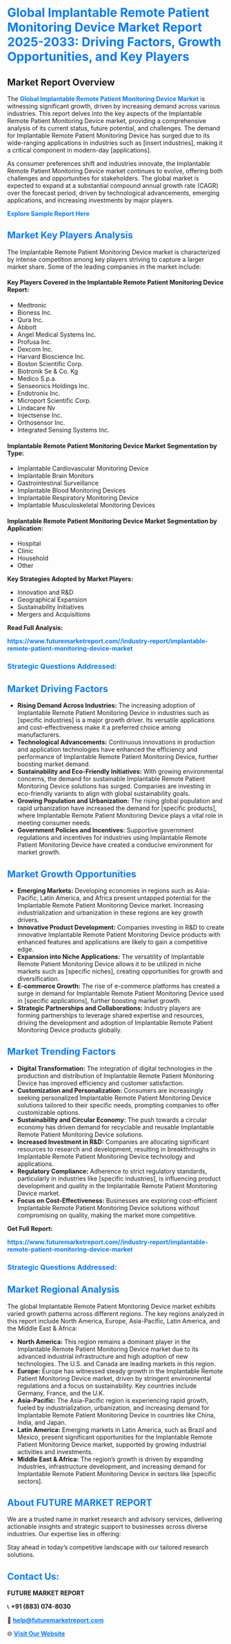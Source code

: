 <h1 style="color: #007BFF;">Global Implantable Remote Patient Monitoring Device Market Report 2025-2033: Driving Factors, Growth Opportunities, and Key Players</h1>

<section id="overview">
<h2>Market Report Overview</h2>
<p>The <a href="https://www.futuremarketreport.com//industry-report/implantable-remote-patient-monitoring-device-market" style="color: #007BFF; text-decoration: none;"><strong>Global Implantable Remote Patient Monitoring Device Market</strong></a> is witnessing significant growth, driven by increasing demand across various industries. This report delves into the key aspects of the Implantable Remote Patient Monitoring Device market, providing a comprehensive analysis of its current status, future potential, and challenges. The demand for Implantable Remote Patient Monitoring Device has surged due to its wide-ranging applications in industries such as [insert industries], making it a critical component in modern-day [applications].</p>
<p>As consumer preferences shift and industries innovate, the Implantable Remote Patient Monitoring Device market continues to evolve, offering both challenges and opportunities for stakeholders. The global market is expected to expand at a substantial compound annual growth rate (CAGR) over the forecast period, driven by technological advancements, emerging applications, and increasing investments by major players.</p>
</section>

<section id="overview">
<p><a href="https://www.futuremarketreport.com//request-sample/reportId=78316" style="color: #007BFF; text-decoration: none;"><strong>Explore Sample Report Here</strong></a></p>
</section>

<section id="key-players">
<h2 style="color: #007BFF;">Market Key Players Analysis</h2>
<p>The Implantable Remote Patient Monitoring Device market is characterized by intense competition among key players striving to capture a larger market share. Some of the leading companies in the market include:</p>
<h4>Key Players Covered in the Implantable Remote Patient Monitoring Device Report:</h4>
<ul><li>Medtronic</li><li>Bioness Inc.</li><li>Qura Inc.</li><li>Abbott</li><li>Angel Medical Systems Inc.</li><li>Profusa Inc.</li><li>Dexcom Inc.</li><li>Harvard Bioscience Inc.</li><li>Boston Scientific Corp.</li><li>Biotronik Se &amp; Co. Kg</li><li>Medico S.p.a.</li><li>Senseonics Holdings Inc.</li><li>Endotronix Inc.</li><li>Microport Scientific Corp.</li><li>Lindacare Nv</li><li>Injectsense Inc.</li><li>Orthosensor Inc.</li><li>Integrated Sensing Systems Inc.</li></ul>
<h4>Implantable Remote Patient Monitoring Device Market Segmentation by Type:</h4>
<ul><li>Implantable Cardiovascular Monitoring Device</li><li>Implantable Brain Monitors</li><li>Gastrointestinal Surveillance</li><li>Implantable Blood Monitoring Devices</li><li>Implantable Respiratory Monitoring Device</li><li>Implantable Musculoskeletal Monitoring Devices</li></ul>

<h4>Implantable Remote Patient Monitoring Device Market Segmentation by Application:</h4>
<ul><li>Hospital</li><li>Clinic</li><li>Household</li><li>Other</li></ul>
<p><strong>Key Strategies Adopted by Market Players:</strong></p>
<ul>
<li>Innovation and R&D</li>
<li>Geographical Expansion</li>
<li>Sustainability Initiatives</li>
<li>Mergers and Acquisitions</li>
</ul>
</section>

<section>
<p><strong>Read Full Analysis: </strong></p><a href="https://www.futuremarketreport.com//industry-report/implantable-remote-patient-monitoring-device-market" style="color: #007BFF; text-decoration: none;"><strong>https://www.futuremarketreport.com//industry-report/implantable-remote-patient-monitoring-device-market</strong></a>
<h3 style="color: #007BFF;">Strategic Questions Addressed:</h3>
</section>

<section id="driving-factors">
<h2 style="color: #007BFF;">Market Driving Factors</h2>
<ul>
<li><strong>Rising Demand Across Industries:</strong> The increasing adoption of Implantable Remote Patient Monitoring Device in industries such as [specific industries] is a major growth driver. Its versatile applications and cost-effectiveness make it a preferred choice among manufacturers.</li>
<li><strong>Technological Advancements:</strong> Continuous innovations in production and application technologies have enhanced the efficiency and performance of Implantable Remote Patient Monitoring Device, further boosting market demand.</li>
<li><strong>Sustainability and Eco-Friendly Initiatives:</strong> With growing environmental concerns, the demand for sustainable Implantable Remote Patient Monitoring Device solutions has surged. Companies are investing in eco-friendly variants to align with global sustainability goals.</li>
<li><strong>Growing Population and Urbanization:</strong> The rising global population and rapid urbanization have increased the demand for [specific products], where Implantable Remote Patient Monitoring Device plays a vital role in meeting consumer needs.</li>
<li><strong>Government Policies and Incentives:</strong> Supportive government regulations and incentives for industries using Implantable Remote Patient Monitoring Device have created a conducive environment for market growth.</li>
</ul>
</section>

<section id="growth-opportunities">
<h2 style="color: #007BFF;">Market Growth Opportunities</h2>
<ul>
<li><strong>Emerging Markets:</strong> Developing economies in regions such as Asia-Pacific, Latin America, and Africa present untapped potential for the Implantable Remote Patient Monitoring Device market. Increasing industrialization and urbanization in these regions are key growth drivers.</li>
<li><strong>Innovative Product Development:</strong> Companies investing in R&D to create innovative Implantable Remote Patient Monitoring Device products with enhanced features and applications are likely to gain a competitive edge.</li>
<li><strong>Expansion into Niche Applications:</strong> The versatility of Implantable Remote Patient Monitoring Device allows it to be utilized in niche markets such as [specific niches], creating opportunities for growth and diversification.</li>
<li><strong>E-commerce Growth:</strong> The rise of e-commerce platforms has created a surge in demand for Implantable Remote Patient Monitoring Device used in [specific applications], further boosting market growth.</li>
<li><strong>Strategic Partnerships and Collaborations:</strong> Industry players are forming partnerships to leverage shared expertise and resources, driving the development and adoption of Implantable Remote Patient Monitoring Device products globally.</li>
</ul>
</section>

<section id="trending-factors">
<h2 style="color: #007BFF;">Market Trending Factors</h2>
<ul>
<li><strong>Digital Transformation:</strong> The integration of digital technologies in the production and distribution of Implantable Remote Patient Monitoring Device has improved efficiency and customer satisfaction.</li>
<li><strong>Customization and Personalization:</strong> Consumers are increasingly seeking personalized Implantable Remote Patient Monitoring Device solutions tailored to their specific needs, prompting companies to offer customizable options.</li>
<li><strong>Sustainability and Circular Economy:</strong> The push towards a circular economy has driven demand for recyclable and reusable Implantable Remote Patient Monitoring Device solutions.</li>
<li><strong>Increased Investment in R&D:</strong> Companies are allocating significant resources to research and development, resulting in breakthroughs in Implantable Remote Patient Monitoring Device technology and applications.</li>
<li><strong>Regulatory Compliance:</strong> Adherence to strict regulatory standards, particularly in industries like [specific industries], is influencing product development and quality in the Implantable Remote Patient Monitoring Device market.</li>
<li><strong>Focus on Cost-Effectiveness:</strong> Businesses are exploring cost-efficient Implantable Remote Patient Monitoring Device solutions without compromising on quality, making the market more competitive.</li>
</ul>
</section>

<section>
<p><strong>Get Full Report: </strong></p><a href="https://www.futuremarketreport.com//industry-report/implantable-remote-patient-monitoring-device-market" style="color: #007BFF; text-decoration: none;"><strong>https://www.futuremarketreport.com//industry-report/implantable-remote-patient-monitoring-device-market</strong></a>
<h3 style="color: #007BFF;">Strategic Questions Addressed:</h3>
</section>


<section id="regional-analysis">
<h2 style="color: #007BFF;">Market Regional Analysis</h2>
<p>The global Implantable Remote Patient Monitoring Device market exhibits varied growth patterns across different regions. The key regions analyzed in this report include North America, Europe, Asia-Pacific, Latin America, and the Middle East & Africa:</p>
<ul>
<li><strong>North America:</strong> This region remains a dominant player in the Implantable Remote Patient Monitoring Device market due to its advanced industrial infrastructure and high adoption of new technologies. The U.S. and Canada are leading markets in this region.</li>
<li><strong>Europe:</strong> Europe has witnessed steady growth in the Implantable Remote Patient Monitoring Device market, driven by stringent environmental regulations and a focus on sustainability. Key countries include Germany, France, and the U.K.</li>
<li><strong>Asia-Pacific:</strong> The Asia-Pacific region is experiencing rapid growth, fueled by industrialization, urbanization, and increasing demand for Implantable Remote Patient Monitoring Device in countries like China, India, and Japan.</li>
<li><strong>Latin America:</strong> Emerging markets in Latin America, such as Brazil and Mexico, present significant opportunities for the Implantable Remote Patient Monitoring Device market, supported by growing industrial activities and investments.</li>
<li><strong>Middle East & Africa:</strong> The region’s growth is driven by expanding industries, infrastructure development, and increasing demand for Implantable Remote Patient Monitoring Device in sectors like [specific sectors].</li>
</ul>
</section>

<footer>
<h2 style="color: #007BFF;">About FUTURE MARKET REPORT</h2>
<p>We are a trusted name in market research and advisory services, delivering actionable insights and strategic support to businesses across diverse industries. Our expertise lies in offering:</p>

<p>Stay ahead in today’s competitive landscape with our tailored research solutions.</p>

<h2 style="color: #007BFF;">Contact Us:</h2>
<p><strong>FUTURE MARKET REPORT</strong></p>
<p>📞 <strong>+91 (883) 074-8030</strong></p>
<p>📧 <strong><a href="mailto:help@futuremarketreport.com" style="color: #007BFF;">help@futuremarketreport.com</a></strong></p>
<p>🌐 <strong><a href="https://www.futuremarketreport.com/" style="color: #007BFF;">Visit Our Website</a></strong></p>
</footer>